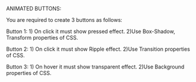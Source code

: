 ANIMATED BUTTONS:

You are required to create 3 buttons as follows: 

Button 1: 1) On click it must show pressed effect. 2)Use Box-Shadow, Transform properties of CSS.

Button 2: 1) On click it must show Ripple effect. 2)Use Transition properties of CSS.

Button 3: 1) On hover it must show transparent effect. 2)Use Background properties of CSS.
